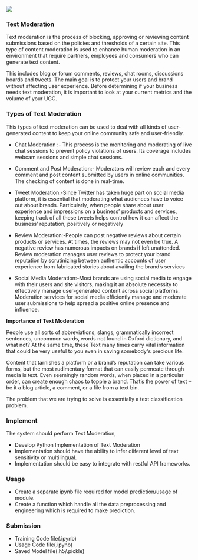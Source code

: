 <img src="https://newmediaservices.com.au/wp-content/uploads/2019/02/Types-of-Text-Moderation.png">

### Text Moderation

Text moderation is the process of blocking, approving or reviewing content submissions based on the policies and thresholds of a certain site.  This type of content moderation is used to enhance human moderation in an environment that require partners, employees and consumers who can generate text content.

This includes blog or forum comments, reviews, chat rooms, discussions boards and tweets. The main goal is to protect your users and brand without affecting user experience. Before determining if your business needs text moderation, it is important to look at your current metrics and the volume of your UGC. 

### Types of Text Moderation

This types of text moderation can be used to deal with all kinds of user-generated content to keep your online community safe and user-friendly.

* Chat Moderation :- This process is the monitoring and moderating of live chat sessions to prevent policy violations of users. Its coverage includes webcam sessions and simple chat sessions.

* Comment and Post Moderation:- Moderators will review each and every comment and post content submitted by users in online communities. The checking of content is done in real-time.

* Tweet Moderation:-Since Twitter has taken huge part on social media platform, it is essential that moderating what audiences have to voice out about brands. Particularly, when people share about user experience and impressions on a business’ products and services, keeping track of all these tweets helps control how it can affect the business’ reputation, positively or negatively

* Review Moderation:-People can post negative reviews about certain products or services. At times, the reviews may not even be true. A negative review has numerous impacts on brands if left unattended. Review moderation manages user reviews to protect your brand reputation by scrutinizing between authentic accounts of user experience from fabricated stories about availing the brand’s services

* Social Media Moderation:-Most brands are using social media to engage with their users and site visitors, making it an absolute necessity to effectively manage user-generated content across social platforms. Moderation services for social media efficiently manage and moderate user submissions to help spread a positive online presence and influence.

**Importance of Text Moderation**

People use all sorts of abbreviations, slangs, grammatically incorrect sentences, uncommon words, words not found in Oxford dictionary, and what not? At the same time, these Text many times carry vital information that could be very useful to you even in saving somebody's precious life.

Content that tarnishes a platform or a brand’s reputation can take various forms, but the most rudimentary format that can easily permeate through media is text. Even seemingly random words, when placed in a particular order, can create enough chaos to topple a brand. That’s the power of text – be it a blog article, a comment, or a file from a text bin. 

The problem that we are trying to solve is essentially a text classification problem.

### Implement

The system should perform Text Moderation,

* Develop Python Implementation of Text Moderation
* Implementation should have the ability to infer diiferent level of text sensitivity or multilingual.
* Implementation should be easy to integrate with restful API frameworks.

### Usage

* Create a separate ipynb file required for model prediction/usage of module.
* Create a function which handle all the data preprocessing and engineering which is required to make prediction.

### Submission

* Training Code file(.ipynb)
* Usage Code file(.ipynb)
* Saved Model file(.h5/.pickle)